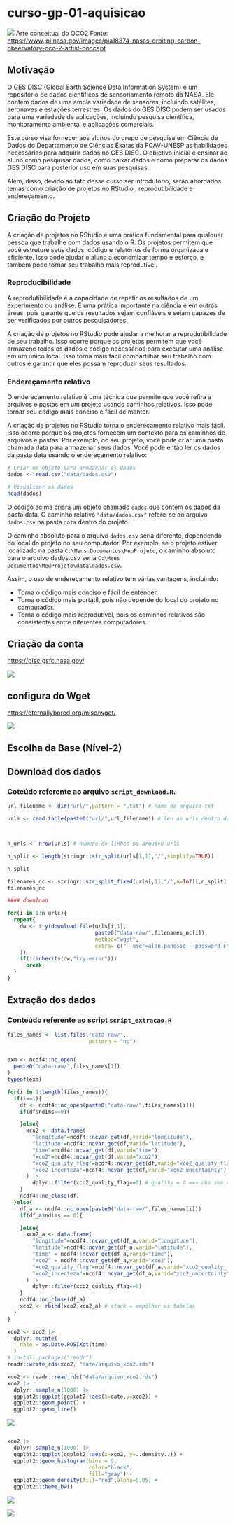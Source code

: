 
<!-- README.md is generated from README.Rmd. Please edit that file -->

# curso-gp-01-aquisicao

![](img/img-00.png) Arte conceitual do OCO2 Fonte:
<https://www.jpl.nasa.gov/images/pia18374-nasas-orbiting-carbon-observatory-oco-2-artist-concept>

## Motivação

O GES DISC (Global Earth Science Data Information System) é um
repositório de dados científicos de sensoriamento remoto da NASA. Ele
contém dados de uma ampla variedade de sensores, incluindo satélites,
aeronaves e estações terrestres. Os dados do GES DISC podem ser usados
para uma variedade de aplicações, incluindo pesquisa científica,
monitoramento ambiental e aplicações comerciais.

Este curso visa fornecer aos alunos do grupo de pesquisa em Ciência de
Dados do Departamento de Ciências Exatas da FCAV-UNESP as habilidades
necessárias para adquirir dados no GES DISC. O objetivo inicial é
ensinar ao aluno como pesquisar dados, como baixar dados e como preparar
os dados GES DISC para posterior uso em suas pesquisas.

Além, disso, devido ao fato desse curso ser introdutório, serão
abordados temas como criação de projetos no RStudio , reprodutibilidade
e endereçamento.

## Criação do Projeto

A criação de projetos no RStudio é uma prática fundamental para qualquer
pessoa que trabalhe com dados usando o R. Os projetos permitem que você
estruture seus dados, código e relatórios de forma organizada e
eficiente. Isso pode ajudar o aluno a economizar tempo e esforço, e
também pode tornar seu trabalho mais reprodutível.

### Reproducibilidade

A reprodutibilidade é a capacidade de repetir os resultados de um
experimento ou análise. É uma prática importante na ciência e em outras
áreas, pois garante que os resultados sejam confiáveis e sejam capazes
de ser verificados por outros pesquisadores.

A criação de projetos no RStudio pode ajudar a melhorar a
reprodutibilidade de seu trabalho. Isso ocorre porque os projetos
permitem que você armazene todos os dados e código necessários para
executar uma análise em um único local. Isso torna mais fácil
compartilhar seu trabalho com outros e garantir que eles possam
reproduzir seus resultados.

### Endereçamento relativo

O endereçamento relativo é uma técnica que permite que você refira a
arquivos e pastas em um projeto usando caminhos relativos. Isso pode
tornar seu código mais conciso e fácil de manter.

A criação de projetos no RStudio torna o endereçamento relativo mais
fácil. Isso ocorre porque os projetos fornecem um contexto para os
caminhos de arquivos e pastas. Por exemplo, oo seu projeto, você pode
criar uma pasta chamada data para armazenar seus dados. Você pode então
ler os dados da pasta data usando o endereçamento relativo:

``` r
# Criar um objeto para armazenar os dados
dados <- read.csv("data/dados.csv")

# Visualizar os dados
head(dados)
```

O código acima criará um objeto chamado `dados` que contém os dados da
pasta data. O caminho relativo `"data/dados.csv"` refere-se ao arquivo
`dados.csv` na pasta `data` dentro do projeto.

O caminho absoluto para o arquivo `dados.csv` seria diferente,
dependendo do local do projeto no seu computador. Por exemplo, se o
projeto estiver localizado na pasta `C:\Meus Documentos\MeuProjeto`, o
caminho absoluto para o arquivo dados.csv seria
`C:\Meus Documentos\MeuProjeto\data\dados.csv`.

Assim, o uso de endereçamento relativo tem várias vantagens, incluindo:

- Torna o código mais conciso e fácil de entender.
- Torna o código mais portátil, pois não depende do local do projeto no
  computador.
- Torna o código mais reprodutível, pois os caminhos relativos são
  consistentes entre diferentes computadores.

## Criação da conta

<https://disc.gsfc.nasa.gov/>

![](img/img-01.png)

## configura do Wget

<https://eternallybored.org/misc/wget/>

![](img/img-02.png)

## Escolha da Base (Nível-2)

## Download dos dados

### Coteúdo referente ao arquivo `script_download.R`.

``` r
url_filename <- dir("url/",pattern = ".txt") # nome do arquivo txt

urls <- read.table(paste0("url/",url_filename)) # leu as urls dentro do arquivo



n_urls <- nrow(urls) # numero de linhas no arquivo urls

n_split <- length(stringr::str_split(urls[1,1],"/",simplify=TRUE))

n_split

filenames_nc <- stringr::str_split_fixed(urls[,1],"/",n=Inf)[,n_split] # armazenando o nome dos arquivos
filenames_nc

#### download

for(i in 1:n_urls){
  repeat{
    dw <- try(download.file(urls[i,1],
                            paste0("data-raw/",filenames_nc[i]),
                            method="wget",
                            extra= c("--user=alan.panosso --password FMB675fmb675@")
    ))
    if(!(inherits(dw,"try-error")))
      break
  }
}
```

## Extração dos dados

### Conteúdo referente ao script `script_extracao.R`

``` r
files_names <- list.files("data-raw/",
                          pattern = "nc")


exm <- ncdf4::nc_open(
  paste0("data-raw/",files_names[1])
)
typeof(exm)

for(i in 1:length(files_names)){
  if(i==1){
    df <- ncdf4::nc_open(paste0("data-raw/",files_names[i]))
    if(df$ndims==0){

    }else{
      xco2 <- data.frame(
        "longitude"=ncdf4::ncvar_get(df,varid="longitude"),
        "latitude"=ncdf4::ncvar_get(df,varid="latitude"),
        "time"=ncdf4::ncvar_get(df,varid="time"),
        "xco2"=ncdf4::ncvar_get(df,varid="xco2"),
        "xco2_quality_flag"=ncdf4::ncvar_get(df,varid="xco2_quality_flag"),
        "xco2_incerteza"=ncdf4::ncvar_get(df,varid="xco2_uncertainty")
      ) |>
        dplyr::filter(xco2_quality_flag==0) # quality = 0 ==> obs sem nuvem
    }
    ncdf4::nc_close(df)
  }else{
    df_a <- ncdf4::nc_open(paste0("data-raw/",files_names[i]))
    if(df_a$ndims == 0){

    }else{
      xco2_a <- data.frame(
        "longitude"=ncdf4::ncvar_get(df_a,varid="longitude"),
        "latitude"=ncdf4::ncvar_get(df_a,varid="latitude"),
        "time" = ncdf4::ncvar_get(df_a,varid="time"),
        "xco2" = ncdf4::ncvar_get(df_a,varid="xco2"),
        "xco2_quality_flag"=ncdf4::ncvar_get(df_a,varid="xco2_quality_flag"),
        "xco2_incerteza"=ncdf4::ncvar_get(df_a,varid="xco2_uncertainty")
      ) |>
        dplyr::filter(xco2_quality_flag==0)
    }
    ncdf4::nc_close(df_a)
    xco2 <- rbind(xco2,xco2_a) # stack = empilhar as tabelas
  }
}

xco2 <- xco2 |>
  dplyr::mutate(
    date = as.Date.POSIXct(time)
  )
# install.packages("readr")
readr::write_rds(xco2, "data/arquivo_xco2.rds")
```

``` r
xco2 <- readr::read_rds("data/arquivo_xco2.rds")
xco2 |>
  dplyr::sample_n(1000) |>
  ggplot2::ggplot(ggplot2::aes(x=date,y=xco2)) +
  ggplot2::geom_point() +
  ggplot2::geom_line()
```

![](README_files/figure-gfm/unnamed-chunk-5-1.png)<!-- -->

``` r

xco2 |>
  dplyr::sample_n(1000) |>
  ggplot2::ggplot(ggplot2::aes(x=xco2, y=..density..)) +
  ggplot2::geom_histogram(bins = 9,
                          color="black",
                          fill="gray") +
  ggplot2::geom_density(fill="red",alpha=0.05) +
  ggplot2::theme_bw()
```

![](README_files/figure-gfm/unnamed-chunk-5-2.png)<!-- -->

![](img/final-grupo.png)
